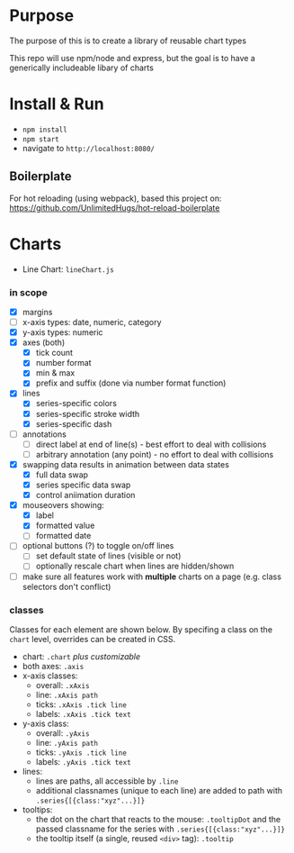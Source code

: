# Purpose
The purpose of this is to create a library of reusable chart types

This repo will use npm/node and express, but the goal is to have a generically includeable libary of charts


# Install & Run
- `npm install`
- `npm start`
- navigate to `http://localhost:8080/`


## Boilerplate
For hot reloading (using webpack), based this project on: https://github.com/UnlimitedHugs/hot-reload-boilerplate


# Charts
 - Line Chart: `lineChart.js`


### in scope
- [x] margins
- [ ] x-axis types: date, numeric, category
- [x] y-axis types: numeric
- [x] axes (both)
    - [x] tick count
    - [x] number format
    - [x] min & max
    - [x] prefix and suffix (done via number format function)
- [x] lines
    - [x] series-specific colors
    - [x] series-specific stroke width
    - [x] series-specific dash
- [ ] annotations
    - [ ] direct label at end of line(s) - best effort to deal with collisions
    - [ ] arbitrary annotation (any point) - no effort to deal with collisions
- [x] swapping data results in animation between data states
    - [x] full data swap
    - [x] series specific data swap
    - [x] control aniimation duration
- [x] mouseovers showing:
    - [x] label
    - [x] formatted value
    - [ ] formatted date
- [ ] optional buttons (?) to toggle on/off lines
    - [ ] set default state of lines (visible or not)
    - [ ] optionally rescale chart when lines are hidden/shown
- [ ] make sure all features work with **multiple** charts on a page (e.g. class selectors don't conflict)

### classes
Classes for each element are shown below. By specifing a class on the `chart` level, overrides can be created in CSS.
- chart: `.chart` *plus customizable*
- both axes: `.axis`
- x-axis classes:
    - overall: `.xAxis`
    - line: `.xAxis path`
    - ticks: `.xAxis .tick line`
    - labels: `.xAxis .tick text`
- y-axis class:
    - overall: `.yAxis`
    - line: `.yAxis path`
    - ticks: `.yAxis .tick line`
    - labels: `.yAxis .tick text`
- lines:
    - lines are paths, all accessible by `.line`
    - additional classnames (unique to each line) are added to path with `.series{[{class:"xyz"...}]}`
- tooltips:
    - the dot on the chart that reacts to the mouse: `.tooltipDot` and the passed classname for the series with `.series{[{class:"xyz"...}]}`
    - the tooltip itself (a single, reused `<div>` tag): `.tooltip`